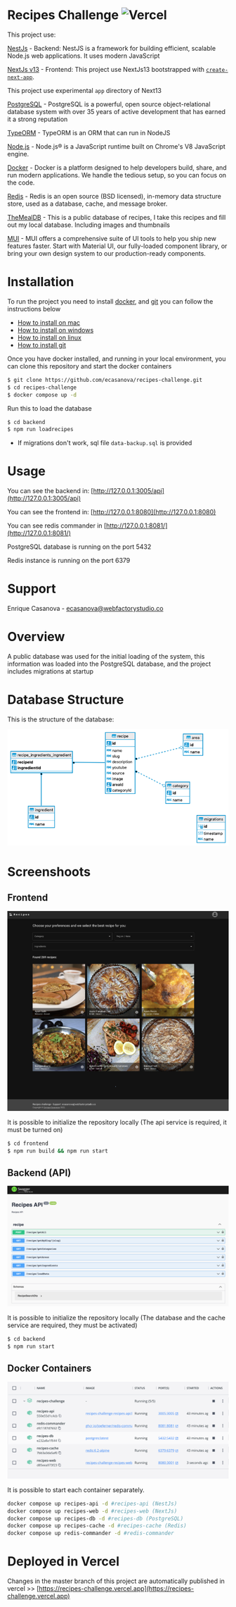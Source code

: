 # Recipes Challenge ![Vercel](https://therealsujitk-vercel-badge.vercel.app/?app=recipes-challenge)


This project use:

[NestJs](https://github.com/nestjs/nest) - Backend: NestJS is a framework for building efficient, scalable Node.js web applications. It uses modern JavaScript

[NextJs v13](https://nextjs.org/blog/next-13) - Frontend: This project use NextJs13 bootstrapped with [`create-next-app`](https://github.com/vercel/next.js/tree/canary/packages/create-next-app).

This project use experimental `app` directory of Next13

[PostgreSQL](https://www.postgresql.org) - PostgreSQL is a powerful, open source object-relational database system with over 35 years of active development that has earned it a strong reputation

[TypeORM](https://typeorm.io/) - TypeORM is an ORM that can run in NodeJS

[Node.js](https://nodejs.org/en/) - Node.js® is a JavaScript runtime built on Chrome's V8 JavaScript engine.

[Docker](https://docker.com) - Docker is a platform designed to help developers build, share, and run modern applications. We handle the tedious setup, so you can focus on the code.

[Redis](https://redis.io/) - Redis is an open source (BSD licensed), in-memory data structure store, used as a database, cache, and message broker.

[TheMealDB](https://www.themealdb.com/) - This is a public database of recipes, I take this recipes and fill out my local database. Including images and thumbnails

[MUI](https://mui.com/) - MUI offers a comprehensive suite of UI tools to help you ship new features faster. Start with Material UI, our fully-loaded component library, or bring your own design system to our production-ready components.

# Installation

To run the project you need to install [docker](https://docs.docker.com), and [git](https://git-scm.com/book/en/v2/Getting-Started-Installing-Git) you can follow the instructions below

- [How to install on mac](https://docs.docker.com/desktop/install/mac-install/)
- [How to install on windows](https://docs.docker.com/desktop/install/windows-install/)
- [How to install on linux](https://docs.docker.com/desktop/install/linux-install/)
- [How to install git](https://git-scm.com/book/en/v2/Getting-Started-Installing-Git)

Once you have docker installed, and running in your local environment, you can clone this repository and start the docker containers

```bash
$ git clone https://github.com/ecasanova/recipes-challenge.git
$ cd recipes-challenge
$ docker compose up -d
```

Run this to load the database

```bash
$ cd backend
$ npm run loadrecipes
```

- If migrations don't work, sql file `data-backup.sql` is provided

# Usage

You can see the backend in: [http://127.0.0.1:3005/api](http://127.0.0.1:3005/api)

You can see the frontend in: [http://127.0.0.1:8080](http://127.0.0.1:8080)

You can see redis commander in [http://127.0.0.1:8081/](http://127.0.0.1:8081/)

PostgreSQL database is running on the port 5432

Redis instance is running on the port 6379

# Support

Enrique Casanova - [ecasanova@webfactorystudio.co](ecasanova@webfactorystudio.co)

# Overview

A public database was used for the initial loading of the system, this information was loaded into the PostgreSQL database, and the project includes migrations at startup

# Database Structure

This is the structure of the database:

![ER](screenshots/er.png)

# Screenshoots

## Frontend

![frontend](screenshots/frontend.png)

It is possible to initialize the repository locally (The api service is required, it must be turned on)

```bash
$ cd frontend
$ npm run build && npm run start
```

## Backend (API)

![backend](screenshots/backend.png)

It is possible to initialize the repository locally (The database and the cache service are required, they must be activated)

```bash
$ cd backend
$ npm run start
```

## Docker Containers

![docker](screenshots/docker.png)

It is possible to start each container separately.

```bash
docker compose up recipes-api -d #recipes-api (NestJs)
docker compose up recipes-web -d #recipes-web (NextJs)
docker compose up recipes-db -d #recipes-db (PostgreSQL)
docker compose up recipes-cache -d #recipes-cache (Redis)
docker compose up redis-commander -d #redis-commander
```

# Deployed in Vercel

Changes in the master branch of this project are automatically published in vercel >> [https://recipes-challenge.vercel.app](https://recipes-challenge.vercel.app)




